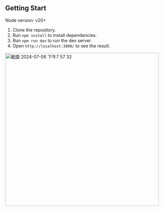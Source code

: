## Getting Start
Node version: v20+
1. Clone the repository.
2. Run `npm install` to install dependencies.
3. Run `npm run dev` to run the dev server.
4. Open `http://localhost:3000/` to see the result.

<img width="491" alt="截圖 2024-07-06 下午7 57 32" src="https://github.com/bigface030/room-allocation-frontend/assets/71478261/1ea29065-1d41-4796-b055-5fdaef36e09f">
